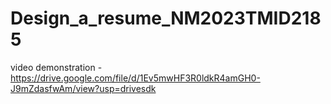 # Design_a_resume_NM2023TMID2185

video demonstration - https://drive.google.com/file/d/1Ev5mwHF3R0ldkR4amGH0-J9mZdasfwAm/view?usp=drivesdk
